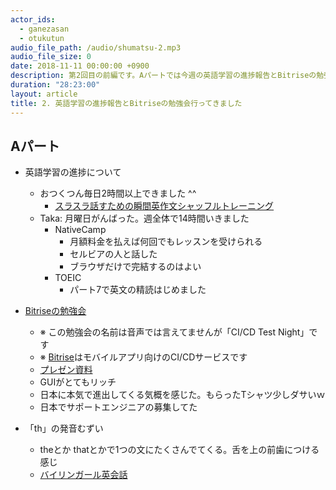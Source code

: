 ```yaml
---
actor_ids:
  - ganezasan
  - otukutun
audio_file_path: /audio/shumatsu-2.mp3
audio_file_size: 0
date: 2018-11-11 00:00:00 +0900
description: 第2回目の前編です。Aパートでは今週の英語学習の進捗報告とBitriseの勉強会参加してきた話をしています
duration: "28:23:00"
layout: article
title: 2. 英語学習の進捗報告とBitriseの勉強会行ってきました
---
```


## Aパート
- 英語学習の進捗について
  - おつくつん毎日2時間以上できました ^^
    - [スラスラ話すための瞬間英作文シャッフルトレーニング](https://itunes.apple.com/jp/app/%E3%82%B9%E3%83%A9%E3%82%B9%E3%83%A9%E8%A9%B1%E3%81%99%E3%81%9F%E3%82%81%E3%81%AE%E7%9E%AC%E9%96%93%E8%8B%B1%E4%BD%9C%E6%96%87%E3%82%B7%E3%83%A3%E3%83%83%E3%83%95%E3%83%AB%E3%83%88%E3%83%AC%E3%83%BC%E3%83%8B%E3%83%B3%E3%82%B0/id601669848?mt=8)
  - Taka: 月曜日がんばった。週全体で14時間いきました
    - NativeCamp
      - 月額料金を払えば何回でもレッスンを受けられる
      - セルビアの人と話した
      - ブラウザだけで完結するのはよい
    - TOEIC
      - パート7で英文の精読はじめました

- [Bitriseの勉強会](https://testnight.connpass.com/event/103068/)
  - ※ この勉強会の名前は音声では言えてませんが「CI/CD Test Night」です
  - ※ [Bitrise](https://www.bitrise.io/)はモバイルアプリ向けのCI/CDサービスです
  - [プレゼン資料](https://docs.google.com/presentation/d/1YQWmngGvttZp9-NwCo4OTjPPOx79iJTNFSXcE1iDSA4/edit#slide=id.p)
  - GUIがとてもリッチ
  - 日本に本気で進出してくる気概を感じた。もらったTシャツ少しダサいｗ
  - 日本でサポートエンジニアの募集してた

- 「th」の発音むずい
  - theとか thatとかで1つの文にたくさんでてくる。舌を上の前歯につける感じ
  - [バイリンガール英会話](https://www.youtube.com/watch?v=u7BxxHXV1C0)
